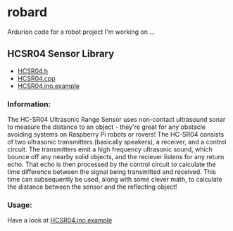 # robard

Ardurion code for a robot project I'm working on ...

## HCSR04 Sensor Library

- [HCSR04.h](HCSR04.h)
- [HCSR04.cpp](HCSR04.cpp)
- [HCSR04.ino.example](HCSR04.ino.example)

### Information:

The HC-SR04 Ultrasonic Range Sensor uses non-contact ultrasound sonar to measure the distance to an object - they're great for any obstacle avoiding systems on Raspberry Pi robots or rovers! The HC-SR04 consists of two ultrasonic transmitters (basically speakers), a receiver, and a control circuit. The transmitters emit a high frequency ultrasonic sound, which bounce off any nearby solid objects, and the reciever listens for any return echo. That echo is then processed by the control circuit to calculate the time difference between the signal being transmitted and received. This time can subsequently be used, along with some clever math, to calculate the distance between the sensor and the reflecting object!


### Usage: 

Have a look at [HCSR04.ino.example](HCSR04.ino.example)



